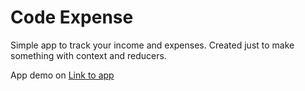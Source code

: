 # Code Expense

Simple app to track your income and expenses. Created just to make something with context and reducers.

App demo on [Link to app](https://r3h3df-5173.csb.app/)
